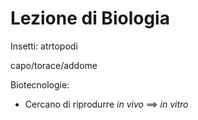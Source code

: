 # Lezione di Biologia

Insetti: atrtopodi

capo/torace/addome

Biotecnologie:
* Cercano di riprodurre _in vivo_ $\implies$ _in vitro_
<!--stackedit_data:
eyJoaXN0b3J5IjpbLTMzNDI5NDYzNSwtMTM5NDAzMzQ1N119
-->